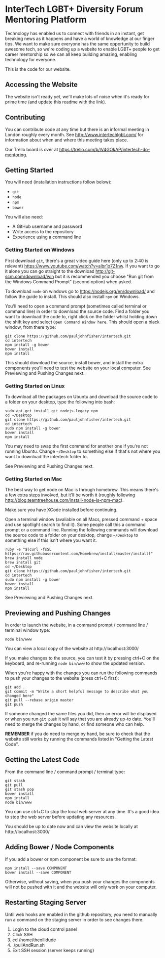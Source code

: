 InterTech LGBT+ Diversity Forum Mentoring Platform
==================================================

Technology has enabled us to connect with friends in an instant, get breaking news as it happens and have a world of knowledge at our finger tips. We want to make sure everyone has the same opportunity to build awesome tech, so we're coding up a website to enable LGBT+ people to get career mentorship so we can all keep building amazing, enabling technology for everyone.

This is the code for our website.

Accessing the Website
---------------------

The website isn't ready yet, we'll make lots of noise when it's ready for prime time (and update this readme with the link).

Contributing
------------

You can contribute code at any time but there is an informal meeting in London
roughly every month. See http://www.intertechlgbt.com/ for information about
when and where this meeting takes place.

Our Trello board is over at https://trello.com/b/lV4GOkAP/intertech-do-mentoring.

Getting Started
---------------

You will need (installation instructions follow below):
- `git`
- `node`
- `npm`
- `bower`

You will also need:
- A GitHub username and password
- Write access to the repository
- Experience using a command line

### Getting Started on Windows

First download `git`, there's a great video guide here (only up to 2:40 is relevant) https://www.youtube.com/watch?v=albr1o7Z1nw. If you want to go it alone you can go straight to the download http://git-scm.com/download/win but it is recommended you choose "Run git from the Windows Command Prompt" (second option) when asked.

To download `node` on windows go to https://nodejs.org/en/download/ and follow the guide to install. This should also install `npm` on Windows.

You'll need to open a command prompt (sometimes called terminal or command line) in order to download the source code. Find a folder you want to download the code to, right click on the folder whilst holding down the shift key and select `Open Command Window here`. This should open a black window, from there type:

    git clone https://github.com/pauljohnfisher/intertech.git
    cd intertech
    npm install -g bower
    bower install
    npm install

This should download the source, install bower, and install the extra components you'll need to test the website on your local computer. See Previewing and Pushing Changes next.

### Getting Started on Linux

To download all the packages on Ubuntu and download the source code to a folder on your desktop, type the following into bash:

    sudo apt-get install git nodejs-legacy npm
    cd ~/Desktop
    git clone https://github.com/pauljohnfisher/intertech.git
    cd intertech
    sudo npm install -g bower
    bower install
    npm install

You may need to swap the first command for another one if you're not running Ubuntu. Change `~/Desktop` to something else if that's not where you want to download the intertech folder to.

See Previewing and Pushing Changes next.

### Getting Started on Mac

The best way to get node on Mac is through homebrew. This means there's a few extra steps involved, but it'll be worth it (roughly following http://blog.teamtreehouse.com/install-node-js-npm-mac).

Make sure you have XCode installed before continuing.

Open a terminal window (avaliable on all Macs, pressed command + space and use spotlight search to find it). Some people call this a command prompt or a command line. Running the following commands will download the source code to a folder on your desktop, change `~/Desktop` to something else if this isn't where you want it.

    ruby -e "$(curl -fsSL https://raw.githubusercontent.com/Homebrew/install/master/install)"
    brew install node
    brew install git
    cd ~/Desktop
    git clone https://github.com/pauljohnfisher/intertech.git
    cd intertech
    sudo npm install -g bower
    bower install
    npm install

See Previewing and Pushing Changes next.

Previewing and Pushing Changes
-----------------------------

In order to launch the website, in a command prompt / command line / terminal window type:

    node bin/www

You can view a local copy of the website at http://localhost:3000/

If you make changes to the source, you can test it by pressing ctrl+C on the keyboard, and re-running `node bin/www` to show the updated version.

When you're happy with the changes you can run the following commands to push your changes to the website (press ctrl+C first):

    git add .
    git commit -m "Write a short helpful message to describe what you changed here"
    git pull --rebase origin master
    git push

If someone changed the same files you did, then an error will be displayed or when you run `git push` it will say that you are already up-to date. You'll need to merge the changes by hand, or find someone who can help.

**REMEMBER** if you do need to merge by hand, be sure to check that the website still works by running the commands listed in "Getting the Latest Code".

<!-- Once you've run these steps you can view the website live at http://104.155.45.250/ (it might take a few moments for the changes to go live). -->

Getting the Latest Code
-----------------------

From the command line / command prompt / terminal type:

    git stash
    git pull
    git stash pop
    bower install
    npm install
    node bin/www

You can use ctrl+C to stop the local web server at any time. It's a good idea to stop the web server before updating any resources.

You should be up to date now and can view the website locally at http://localhost:3000/

Adding Bower / Node Components
------------------------------

If you add a bower or npm component be sure to use the format:

    npm install --save COMPONENT
    bower install --save COMPONENT

Otherwise, without saving, when you push your changes the components will not be pushed with it and the website will only work on your computer.

Restarting Staging Server
----------------------------

Until web hooks are enabled in the github repository, you need to manually run a command on the staging server in order to see changes there.

 1. Login to the cloud control panel
 2. Click SSH
 3. cd /home/theollidude
 4. ./pullAndRun.sh
 5. Exit SSH session (server keeps running)
